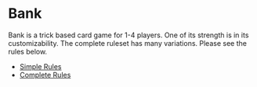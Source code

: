 Bank
====

Bank is a trick based card game for 1-4 players. One of its strength is in its customizability. The complete ruleset has many variations. Please see the rules below.

* [Simple Rules](https://github.com/cbx33/bank/blob/master/simplerules.md)
* [Complete Rules](https://github.com/cbx33/bank/blob/master/completerules.md)
